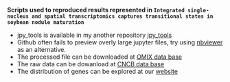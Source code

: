 **Scripts used to reproduced results represented in `Integrated single-nucleus and spatial transcriptomics captures transitional states in soybean nodule maturation`**
- jpy_tools is available in my another repository [jpy_tools](https://github.com/ZhaiLab-SUSTech/jpy_tools)
- Github often fails to preview overly large jupyter files, try using [nbviewer](https://nbviewer.org/github/ZhaiLab-SUSTech/soybean_sn_st/blob/main/20221103_all_merged.ipynb) as an alternative.
- The processed file can be downloaded at [OMIX data base](https://ngdc.cncb.ac.cn/omix/release/OMIX002290)
- The raw data can be dowanload at [CNCB data base](https://ngdc.cncb.ac.cn/bioproject/browse/PRJCA011245)
- The distribution of genes can be explored at our [website](http://159.138.151.218:3569/)
